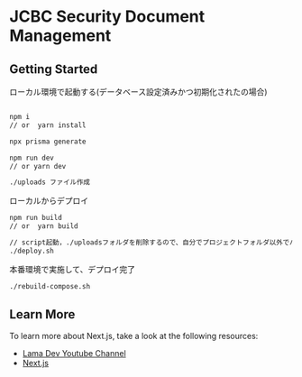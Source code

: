 # JCBC Security Document Management

## Getting Started

ローカル環境で起動する(データベース設定済みかつ初期化されたの場合)
```bash

npm i 
// or  yarn install

npx prisma generate

npm run dev 
// or yarn dev

./uploads ファイル作成
```

ローカルからデプロイ
```bash
npm run build
// or  yarn build

// script起動，./uploadsフォルダを削除するので、自分でプロジェクトフォルダ以外でバックアップしてください。
./deploy.sh 
```

本番環境で実施して、デプロイ完了
```bash
./rebuild-compose.sh
```

## Learn More

To learn more about Next.js, take a look at the following resources:

- [Lama Dev Youtube Channel](https://youtube.com/lamadev) 
- [Next.js](https://nextjs.org/learn)